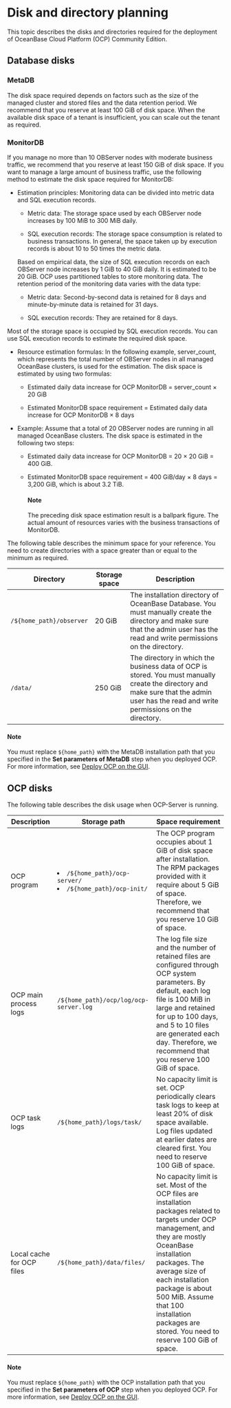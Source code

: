 # Disk and directory planning

This topic describes the disks and directories required for the deployment of OceanBase Cloud Platform (OCP) Community Edition.

## Database disks

### MetaDB

The disk space required depends on factors such as the size of the managed cluster and stored files and the data retention period. We recommend that you reserve at least 100 GiB of disk space. When the available disk space of a tenant is insufficient, you can scale out the tenant as required.

### MonitorDB

If you manage no more than 10 OBServer nodes with moderate business traffic, we recommend that you reserve at least 150 GiB of disk space. If you want to manage a large amount of business traffic, use the following method to estimate the disk space required for MonitorDB:

* Estimation principles: Monitoring data can be divided into metric data and SQL execution records.

  * Metric data: The storage space used by each OBServer node increases by 100 MiB to 300 MiB daily.

  * SQL execution records: The storage space consumption is related to business transactions. In general, the space taken up by execution records is about 10 to 50 times the metric data.

   Based on empirical data, the size of SQL execution records on each OBServer node increases by 1 GiB to 40 GiB daily. It is estimated to be 20 GiB. OCP uses partitioned tables to store monitoring data. The retention period of the monitoring data varies with the data type:
  * Metric data: Second-by-second data is retained for 8 days and minute-by-minute data is retained for 31 days.

  * SQL execution records: They are retained for 8 days.

Most of the storage space is occupied by SQL execution records. You can use SQL execution records to estimate the required disk space.

* Resource estimation formulas: In the following example, server_count, which represents the total number of OBServer nodes in all managed OceanBase clusters, is used for the estimation. The disk space is estimated by using two formulas:

  * Estimated daily data increase for OCP MonitorDB = server_count × 20 GiB

  * Estimated MonitorDB space requirement = Estimated daily data increase for OCP MonitorDB × 8 days

* Example: Assume that a total of 20 OBServer nodes are running in all managed OceanBase clusters. The disk space is estimated in the following two steps:

  * Estimated daily data increase for OCP MonitorDB = 20 × 20 GiB = 400 GiB.

  * Estimated MonitorDB space requirement = 400 GiB/day × 8 days = 3,200 GiB, which is about 3.2 TiB.

    <main id="notice" type='explain'>
    <h4>Note</h4>
    <p>The preceding disk space estimation result is a ballpark figure. The actual amount of resources varies with the business transactions of MonitorDB. </p>
    </main>

The following table describes the minimum space for your reference. You need to create directories with a space greater than or equal to the minimum as required.

| Directory | Storage space | Description |
|--------|------|----------|
| `/${home_path}/observer` | 20 GiB | The installation directory of OceanBase Database.  You must manually create the directory and make sure that the admin user has the read and write permissions on the directory.  |
| `/data/` | 250 GiB | The directory in which the business data of OCP is stored.  You must manually create the directory and make sure that the admin user has the read and write permissions on the directory.  |

<main id="notice" type='explain'>
<h4>Note</h4>
<p>You must replace <code>${home_path}</code> with the MetaDB installation path that you specified in the <b>Set parameters of MetaDB</b> step when you deployed OCP. For more information, see <a href="../500.deploy-ocp.md">Deploy OCP on the GUI</a>. </p>
</main>

## OCP disks

The following table describes the disk usage when OCP-Server is running.

| **Description** | **Storage path** | **Space requirement** |
|------------|---------|-----------|
| OCP program | <li>`/${home_path}/ocp-server/`</li><li> `/${home_path}/ocp-init/` </li> | The OCP program occupies about 1 GiB of disk space after installation. The RPM packages provided with it require about 5 GiB of space. Therefore, we recommend that you reserve 10 GiB of space.  |
| OCP main process logs | `/${home_path}/ocp/log/ocp-server.log` | The log file size and the number of retained files are configured through OCP system parameters.  By default, each log file is 100 MiB in large and retained for up to 100 days, and 5 to 10 files are generated each day. Therefore, we recommend that you reserve 100 GiB of space.  |
| OCP task logs | `/${home_path}/logs/task/` | No capacity limit is set. OCP periodically clears task logs to keep at least 20% of disk space available. Log files updated at earlier dates are cleared first. You need to reserve 100 GiB of space.  |
| Local cache for OCP files | `/${home_path}/data/files/` | No capacity limit is set. Most of the OCP files are installation packages related to targets under OCP management, and they are mostly OceanBase installation packages. The average size of each installation package is about 500 MiB. Assume that 100 installation packages are stored. You need to reserve 100 GiB of space.  |

<main id="notice" type='explain'>
<h4>Note</h4>
<p>You must replace <code>${home_path}</code> with the OCP installation path that you specified in the <b>Set parameters of OCP</b> step when you deployed OCP. For more information, see <a href="../500.deploy-ocp.md">Deploy OCP on the GUI</a>. </p>
</main>
